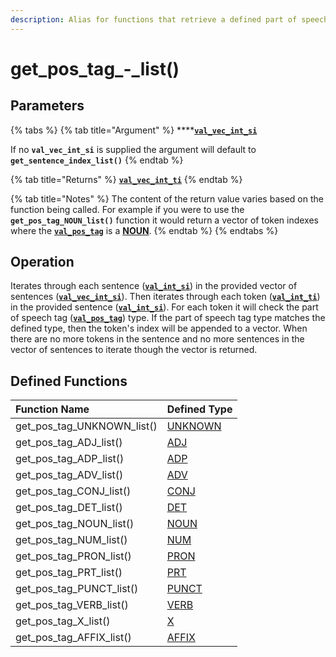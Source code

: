 ```yaml
---
description: Alias for functions that retrieve a defined part of speech tag type
---
```


# get\_pos\_tag\_-\_list\(\)

## Parameters

{% tabs %}
{% tab title="Argument" %}
\*\*\*\*[**`val_vec_int_si`**](../../variable-types/val_vec_int_si.md)

If no **`val_vec_int_si`** is supplied the argument will default to **`get_sentence_index_list()`**
{% endtab %}

{% tab title="Returns" %}
[**`val_vec_int_ti`**](../../variable-types/val_vec_int_ti.md)
{% endtab %}

{% tab title="Notes" %}
The content of the return value varies based on the function being called. For example if you were to use the **`get_pos_tag_NOUN_list()`** function it would return a vector of token indexes where the [**`val_pos_tag`**](../../variable-types/val_pos_tag.md) is a [**NOUN**](../../../definitions/parts-of-speech/noun.md).
{% endtab %}
{% endtabs %}

## Operation

Iterates through each sentence \([**`val_int_si`**](../../variable-types/val_int_si.md)\) in the provided vector of sentences \([**`val_vec_int_si`**](../../variable-types/val_vec_int_si.md)\). Then iterates through each token \([**`val_int_ti`**](../../variable-types/val_int_ti.md)\) in the provided sentence \([**`val_int_si`**](../../variable-types/val_int_si.md)\). For each token it will check the part of speech tag \([**`val_pos_tag`**](../../variable-types/val_pos_tag.md)\) type. If the part of speech tag type matches the defined type, then the token's index will be appended to a vector. When there are no more tokens in the sentence and no more sentences in the vector of sentences to iterate though the vector is returned.

## Defined Functions

| Function Name | Defined Type |
| :--- | :--- |
| get\_pos\_tag\_UNKNOWN\_list\(\) | [UNKNOWN](../../../definitions/parts-of-speech/unknown.md) |
| get\_pos\_tag\_ADJ\_list\(\) | [ADJ](../../../definitions/parts-of-speech/adj.md) |
| get\_pos\_tag\_ADP\_list\(\) | [ADP](../../../definitions/parts-of-speech/adp.md) |
| get\_pos\_tag\_ADV\_list\(\) | [ADV](../../../definitions/parts-of-speech/adv.md) |
| get\_pos\_tag\_CONJ\_list\(\) | [CONJ](../../../definitions/parts-of-speech/conj.md) |
| get\_pos\_tag\_DET\_list\(\) | [DET](../../../definitions/parts-of-speech/det.md) |
| get\_pos\_tag\_NOUN\_list\(\) | [NOUN](../../../definitions/parts-of-speech/noun.md) |
| get\_pos\_tag\_NUM\_list\(\) | [NUM](../../../definitions/parts-of-speech/num.md) |
| get\_pos\_tag\_PRON\_list\(\) | [PRON](../../../definitions/parts-of-speech/pron.md) |
| get\_pos\_tag\_PRT\_list\(\) | [PRT](../../../definitions/parts-of-speech/prt.md) |
| get\_pos\_tag\_PUNCT\_list\(\) | [PUNCT](../../../definitions/parts-of-speech/punct.md) |
| get\_pos\_tag\_VERB\_list\(\) | [VERB](../../../definitions/parts-of-speech/verb.md) |
| get\_pos\_tag\_X\_list\(\) | [X](../../../definitions/parts-of-speech/x.md) |
| get\_pos\_tag\_AFFIX\_list\(\) | [AFFIX](../../../definitions/parts-of-speech/affix.md) |

